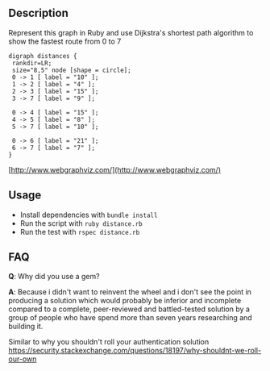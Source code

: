 ## Description
Represent this graph in Ruby and use Dijkstra's shortest path algorithm to show the fastest route from 0 to 7

```
digraph distances {
 rankdir=LR;
 size="8,5" node [shape = circle];
 0 -> 1 [ label = "10" ];
 1 -> 2 [ label = "4" ];
 2 -> 3 [ label = "15" ];
 3 -> 7 [ label = "9" ];

 0 -> 4 [ label = "15" ];
 4 -> 5 [ label = "8" ];
 5 -> 7 [ label = "10" ];

 0 -> 6 [ label = "21" ];
 6 -> 7 [ label = "7" ];
}
```

[http://www.webgraphviz.com/](http://www.webgraphviz.com/)


## Usage
* Install dependencies with `bundle install`
* Run the script with `ruby distance.rb`
* Run the test with `rspec distance.rb`

## FAQ
**Q**: Why did you use a gem?

**A**: Because i didn't want to reinvent the wheel and i don't see the point in producing a solution which would probably be inferior and incomplete 
compared to a complete, peer-reviewed and battled-tested solution by a group of people who have spend more than seven years researching and building it. 

Similar to why you shouldn't roll your authentication solution https://security.stackexchange.com/questions/18197/why-shouldnt-we-roll-our-own   